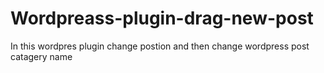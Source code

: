 # Wordpreass-plugin-drag-new-post
In this wordpres plugin change postion and then change wordpress post catagery name
